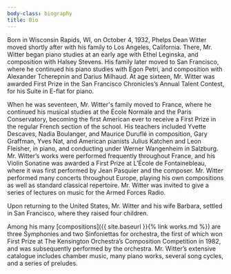 ```yaml
---
body-class: biography
title: Bio
---
```


Born in Wisconsin Rapids, WI, on October 4, 1932, Phelps Dean Witter moved shortly after with his family to Los Angeles, California. There, Mr. Witter began piano studies at an early age with Ethel Leginska, and composition with Halsey Stevens. His family later moved to San Francisco, where he continued his piano studies with Egon Petri, and composition with Alexander Tcherepnin and Darius Milhaud. At age sixteen, Mr. Witter was awarded First Prize in the San Francisco Chronicles’s Annual Talent Contest, for his Suite in E-flat for piano.

When he was seventeen, Mr. Witter's family moved to France, where he continued his musical studies at the École Normale and the Paris Conservatory, becoming the first American ever to receive a First Prize in the regular French section of the school. His teachers included Yvette Descaves, Nadia Boulanger, and Maurice Duruflé in composition, Gary Graffman, Yves Nat, and American pianists Julius Katchen and Leon Fleisher, in piano, and conducting under Werner Wangenheim in Salzburg. Mr. Witter’s works were performed frequently throughout France, and his Violin Sonatine was awarded a First Prize at L’École de Fontainebleau, where it was first performed by Jean Pasquier and the composer. Mr. Witter performed many concerts throughout Europe, playing his own compositions as well as standard classical repertoire. Mr. Witter was invited to give a series of lectures on music for the Armed Forces Radio.

Upon returning to the United States, Mr. Witter and his wife Barbara, settled in San Francisco, where they raised four children.  

Among his many [compositions]({{ site.baseurl }}{% link works.md %}) are three Symphonies and two Sinfoniettas for orchestra, the first of which won First Prize at The Kensington Orchestra’s Composition Competition in 1982, and was subsequently performed by the orchestra. Mr. Witter’s extensive catalogue includes chamber music, many piano works, several song cycles, and a series of preludes.

